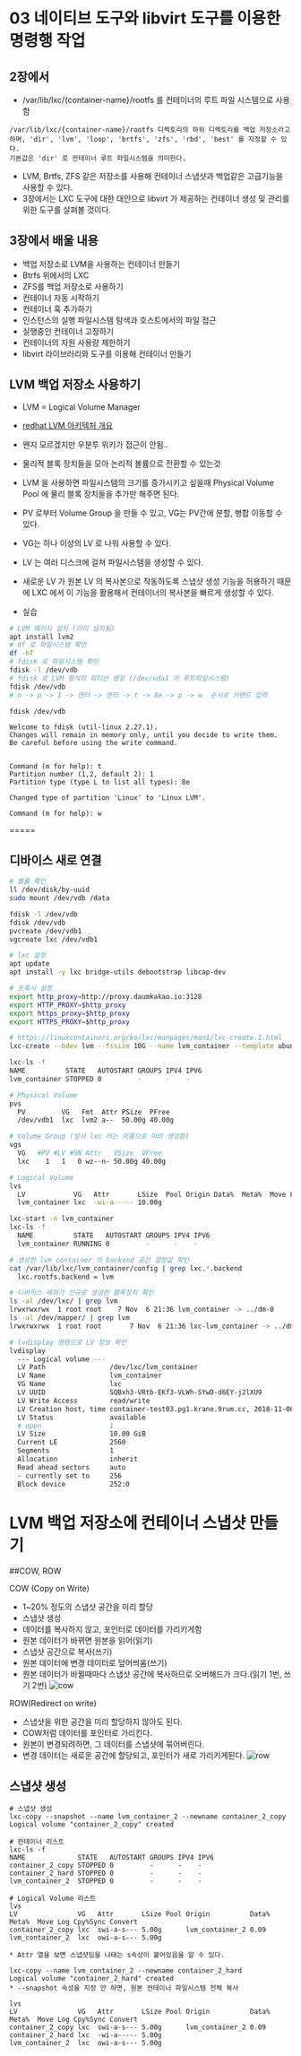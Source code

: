 # 03 네이티브 도구와 libvirt 도구를 이용한 명령행 작업

## 2장에서
* /var/lib/lxc/{container-name}/rootfs 를 컨테이너의 루트 파일 시스템으로 사용함
```
/var/lib/lxc/{container-name}/rootfs 디렉토리의 하위 디렉토리를 백업 저장소라고 하며, 'dir', 'lvm', 'loop', 'brtfs', 'zfs', 'rbd', 'best' 를 지정할 수 있다.
기본값은 'dir' 로 컨테이너 루트 파일시스템을 의미한다.
```
* LVM, Brtfs, ZFS 같은 저장소를 사용해 컨테이너 스냅샷과 백업같은 고급기능을 사용할 수 있다.
* 3장에서는 LXC 도구에 대한 대안으로 libvirt 가 제공하는 컨테이너 생성 및 관리를 위한 도구를 살펴볼 것이다.

## 3장에서 배울 내용
* 백업 저장소로 LVM을 사용하는 컨테이너 만들기
* Btrfs 위에서의 LXC
* ZFS를 백업 저장소로 사용하기
* 컨테이너 자동 시작하기
* 컨테이너 훅 추가하기
* 인스턴스의 실행 파일시스템 탐색과 호스트에서의 파일 접근
* 실행중인 컨테이너 고정하기
* 컨테이너의 자원 사용량 제한하기
* libvirt 라이브러리와 도구를 이용해 컨테이너 만들기

## LVM 백업 저장소 사용하기
* LVM = Logical Volume Manager
* [redhat LVM 아키텍처 개요](https://access.redhat.com/documentation/ko-kr/red_hat_enterprise_linux/6/html/logical_volume_manager_administration/lvm_definition)
* 왠지 모르겠지만 우분투 위키가 접근이 안됨..
* 물리적 블록 장치들을 모아 논리적 볼륨으로 전환할 수 있는것
* LVM 을 사용하면 파일시스템의 크기를 증가시키고 싶을때 Physical Volume Pool 에 물리 블록 장치들을 추가만 해주면 된다.
* PV 로부터 Volume Group 을 만들 수 있고, VG는 PV간에 분할, 병합 이동할 수 있다.
* VG는 하나 이상의 LV 로 나워 사용할 수 있다.
* LV 는 여러 디스크에 걸쳐 파일시스템을 생성할 수 있다.
* 새로운 LV 가 원본 LV 의 복사본으로 작동하도록 스냅샷 생성 기능을 허용하기 때문에 LXC 에서 이 기능을 활용해서 컨테이너의 복사본을 빠르게 생성할 수 있다.

* 실습
```sh
# LVM 패키지 설치 (이미 설치됨)
apt install lvm2
# df 로 파일시스템 확인
df -hT
# fdisk 로 파일시스템 확인
fdisk -l /dev/vdb
# fdisk 로 LVM 형식의 파티션 생성 (/dev/vda1 이 루트파일시스템)
fdisk /dev/vdb
# n -> p -> 1 -> 엔터 -> 엔터 -> t -> 8e -> p -> w  순서로 커맨드 입력
```

```
fdisk /dev/vdb

Welcome to fdisk (util-linux 2.27.1).
Changes will remain in memory only, until you decide to write them.
Be careful before using the write command.


Command (m for help): t
Partition number (1,2, default 2): 1
Partition type (type L to list all types): 8e

Changed type of partition 'Linux' to 'Linux LVM'.

Command (m for help): w
```

=====

## 디바이스 새로 연결
```sh
# 볼륨 확인
ll /dev/disk/by-uuid
sudo mount /dev/vdb /data
```

```sh
fdisk -l /dev/vdb
fdisk /dev/vdb
pvcreate /dev/vdb1
vgcreate lxc /dev/vdb1

# lxc 설정
apt update
apt install -y lxc bridge-utils debootstrap libcap-dev

# 프록시 설정
export http_proxy=http://proxy.daumkakao.io:3128
export HTTP_PROXY=$http_proxy
export https_proxy=$http_proxy
export HTTPS_PROXY=$http_proxy

# https://linuxcontainers.org/ko/lxc/manpages/man1/lxc-create.1.html
lxc-create --bdev lvm --fssize 10G --name lvm_container --template ubuntu

lxc-ls -f
NAME          STATE   AUTOSTART GROUPS IPV4 IPV6
lvm_container STOPPED 0         -      -    -

# Physical Volume
pvs
  PV         VG   Fmt  Attr PSize  PFree
  /dev/vdb1  lxc  lvm2 a--  50.00g 40.00g

# Volume Group (앞서 lxc 라는 이름으로 미리 생성함)
vgs
  VG   #PV #LV #SN Attr   VSize  VFree
  lxc    1   1   0 wz--n- 50.00g 40.00g

# Logical Volume
lvs
  LV            VG   Attr       LSize  Pool Origin Data%  Meta%  Move Log Cpy%Sync Convert
  lvm_container lxc  -wi-a----- 10.00g

lxc-start -n lvm_container
lxc-ls -f
  NAME          STATE   AUTOSTART GROUPS IPV4 IPV6
  lvm_container RUNNING 0         -      -    -

# 생성한 lvm_container 의 backend 공간 설정값 확인
cat /var/lib/lxc/lvm_container/config | grep lxc.*.backend
  lxc.rootfs.backend = lvm

# 디바이스 매퍼가 신규로 생성한 블록장치 확인
ls -al /dev/lxc/ | grep lvm
lrwxrwxrwx  1 root root    7 Nov  6 21:36 lvm_container -> ../dm-0
ls -al /dev/mapper/ | grep lvm
lrwxrwxrwx  1 root root       7 Nov  6 21:36 lxc-lvm_container -> ../dm-0

# lvdisplay 명령으로 LV 정보 확인
lvdisplay
  --- Logical volume ---
  LV Path                /dev/lxc/lvm_container
  LV Name                lvm_container
  VG Name                lxc
  LV UUID                SQBxh3-VRtb-EKf3-VLWh-SYwD-d6EY-j2lXU9
  LV Write Access        read/write
  LV Creation host, time container-test03.pg1.krane.9rum.cc, 2018-11-06 21:35:50 +0900
  LV Status              available
  # open                 1
  LV Size                10.00 GiB
  Current LE             2560
  Segments               1
  Allocation             inherit
  Read ahead sectors     auto
  - currently set to     256
  Block device           252:0

```

# LVM 백업 저장소에 컨테이너 스냅샷 만들기

##COW, ROW

COW (Copy on Write)
- 1~20% 정도의 스냅샷 공간을 미리 할당
- 스냅샷 생성
- 데이터를 복사하지 않고, 포인터로 데이터를 가리키게함
- 원본 데이터가 바뀌면 원본을 읽어(읽기)
- 스냅샷 공간으로 복사(쓰기)
- 원본 데이터에 변경 데이터로 덮어씌움(쓰기)
- 원본 데이터가 바뀔때마다 스냅샷 공간에 복사하므로 오버해드가 크다.(읽기 1번, 쓰기 2번)
![cow](../images/cow.jpeg)

ROW(Redirect on write)
- 스냅샷을 위한 공간을 미리 할당하지 않아도 된다.
- COW처럼 데이터를 포인터로 가리킨다.
- 원본이 변경되려하면, 그 데이터를 스냅샷에 묶어버린다.
- 변경 데이터는 새로운 공간에 할당되고, 포인터가 새로 가리키게된다.
![row](../images/row.png)

## 스냅샷 생성

```
# 스냅샷 생성
lxc-copy --snapshot --name lvm_container_2 --newname container_2_copy
Logical volume "container_2_copy" created

# 컨테이너 리스트
lxc-ls -f
NAME             STATE   AUTOSTART GROUPS IPV4 IPV6
container_2_copy STOPPED 0         -      -    -
container_2_hard STOPPED 0         -      -    -
lvm_container_2  STOPPED 0         -      -    -

# Logical Volume 리스트
lvs
LV               VG   Attr       LSize Pool Origin          Data%  Meta%  Move Log Cpy%Sync Convert
container_2_copy lxc  swi-a-s--- 5.00g      lvm_container_2 0.09
lvm_container_2  lxc  owi-a-s--- 5.00g

* Attr 열을 보면 스냅샷임을 나태는 s속성이 붙어있음을 알 수 있다.

lxc-copy --name lvm_container_2 --newname container_2_hard
Logical volume "container_2_hard" created
* --snapshot 속성을 지정 안 하면, 원본 컨테이너 파일시스템 전체 복사

lvs
LV               VG   Attr       LSize Pool Origin          Data%  Meta%  Move Log Cpy%Sync Convert
container_2_copy lxc  swi-a-s--- 5.00g      lvm_container_2 0.09
container_2_hard lxc  -wi-a----- 5.00g
lvm_container_2  lxc  owi-a-s--- 5.00g
```
